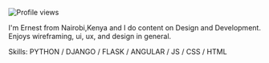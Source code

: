 ![Profile views](https://gpvc.arturio.dev/ernestmucheru)  
<!-- ![Ernest Mucheru](https://user-images.githubusercontent.com/81610268/123510541-e622ce80-d684-11eb-9e4f-4d6c91a9d092.png)
 -->
I'm Ernest from Nairobi,Kenya and I do content on Design and Development. Enjoys wireframing, ui, ux, and design in general. 

Skills: PYTHON / DJANGO / FLASK / ANGULAR / JS / CSS / HTML






